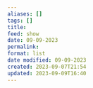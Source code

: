 ```yaml
---
aliases: []
tags: []
title: 
feed: show
date: 09-09-2023
permalink: 
format: list
date modified: 09-09-2023
created: 2023-09-07T21:54
updated: 2023-09-09T16:40
---
```

